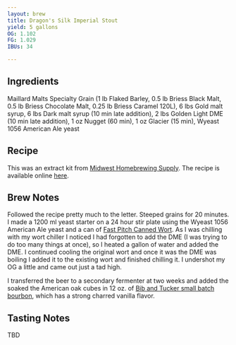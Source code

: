 ```yaml
---
layout: brew
title: Dragon's Silk Imperial Stout
yield: 5 gallons
OG: 1.102
FG: 1.029
IBUs: 34

---
```


## Ingredients
Maillard Malts Specialty Grain (1 lb Flaked Barley, 0.5 lb Briess Black Malt, 0.5 lb Briess Chocolate Malt, 0.25 lb Briess Caramel 120L), 6 lbs Gold malt syrup, 6 lbs Dark malt syrup (10 min late addition), 2 lbs Golden Light DME (10 min late addition), 1 oz Nugget (60 min), 1 oz Glacier (15 min), Wyeast 1056 American Ale yeast

## Recipe
This was an extract kit from [Midwest Homebrewing Supply](https://www.midwestsupplies.com/products/dragon-s-silk-imperial-stout-extract-kit).  The recipe is available online [here](https://cdn.shopify.com/s/files/1/2785/6868/t/3/assets/DragonsSilk-1526680194582.pdf?6488571249124439760).

## Brew Notes
Followed the recipe pretty much to the letter. Steeped grains for 20 minutes. I made a 1200 ml yeast starter on a 24 hour stir plate using the Wyeast 1056 American Ale yeast and a can of [Fast Pitch Canned Wort](https://www.northernbrewer.com/products/fast-pitch-canned-wort-4-pack). As I was chilling with my wort chiller I noticed I had forgotten to add the DME (I was trying to do too many things at once), so I heated a gallon of water and added the DME. I continued cooling the original wort and once it was the DME was boiling I added it to the existing wort and finished chilling it. I undershot my OG a little and came out just a tad high. 

I transferred the beer to a secondary fermenter at two weeks and added the soaked the American oak cubes in 12 oz. of [Bib and Tucker small batch bourbon](https://distiller.com/spirits/bib-tucker-small-batch-bourbon), which has a strong charred vanilla flavor.

## Tasting Notes
TBD
